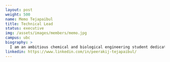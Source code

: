 ```yaml
---
layout: post
weight: 500
name: Memo Tejapaibul
title: Technical Lead
status: executive
img: /assets/images/members/memo.jpg
campus: ubc
biography: >
  I am an ambitious chemical and biological engineering student dedicated to broadening my technical expertise across multiple industries. As an esteemed member of the engineering design teams BIOT, I take great pride in being part of cutting-edge projects and working with great people. I am thrilled to be joining the IOB team, where I eagerly anticipate witnessing the transformation of innovative ideas.
linkedin: https://www.linkedin.com/in/peerakij-tejapaibul/
---
```


<!-- into tangible realities. -->
